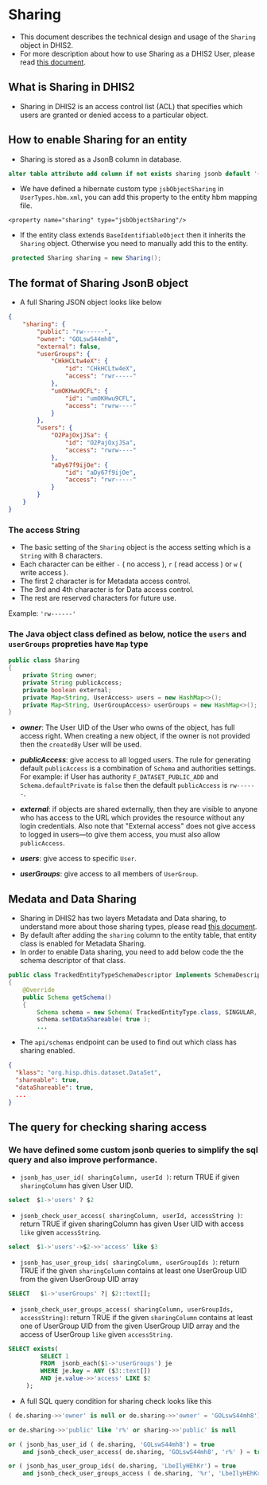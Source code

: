 # Sharing

- This document describes the  technical design and usage of the `Sharing` object in DHIS2.
- For more description about how to use Sharing as a DHIS2 User, please read [this document](https://docs.dhis2.org/en/use/user-guides/dhis-core-version-238/configuring-the-system/about-sharing-of-objects.html).

## What is Sharing in DHIS2
- Sharing in DHIS2 is an access control list (ACL) that specifies which users are granted or denied access to a particular object.

## How to enable Sharing for an entity
- Sharing is stored as a JsonB column in database.

```sql
alter table attribute add column if not exists sharing jsonb default '{}'::jsonb;
```

- We have defined a hibernate custom type `jsbObjectSharing` in `UserTypes.hbm.xml`, you can add this property to the entity hbm mapping file.

```
<property name="sharing" type="jsbObjectSharing"/>
```
- If the entity class extends `BaseIdentifiableObject` then it inherits the `Sharing` object. Otherwise you need to manually add this to the entity.

```java
 protected Sharing sharing = new Sharing();
```

## The format of Sharing JsonB object
- A full Sharing JSON object looks like below

```json
{
    "sharing": {
        "public": "rw------",
        "owner": "GOLswS44mh8",
        "external": false,
        "userGroups": {
            "CHkHCLtw4eX": {
                "id": "CHkHCLtw4eX",
                "access": "rwr-----"
            },
            "umOKHwu9CFL": {
                "id": "umOKHwu9CFL",
                "access": "rwrw----"
            }
        },
        "users": {
            "O2PajOxjJSa": {
                "id": "O2PajOxjJSa",
                "access": "rwrw----"
            },
            "aDy67f9ijOe": {
                "id": "aDy67f9ijOe",
                "access": "rwr-----"
            }
        }
    }
}
```

### The access String
- The basic setting of the `Sharing` object is the access setting which is a `String` with 8 characters.
- Each character can be either `-` ( no access ), `r` ( read access ) or `w` ( write access ).
- The first 2 character is for Metadata access control.
- The 3rd and 4th character is for Data access control.
- The rest are reserved characters for future use.

Example: `'rw------'`

### The Java object class defined as below, notice the `users` and `userGroups` propreties have `Map` type

```java
public class Sharing
{
    private String owner;
    private String publicAccess;
    private boolean external;
    private Map<String, UserAccess> users = new HashMap<>();
    private Map<String, UserGroupAccess> userGroups = new HashMap<>();
}
```
- ***owner***: The User UID of the User who owns of the object, has full access right. When creating a new object, if the owner is not provided then the `createdBy` User will be used.

- ***publicAccess***: give access to all logged users. The rule for generating default `publicAccess` is a combination of `Schema` and authorities settings. For example: if User has authority `F_DATASET_PUBLIC_ADD` and `Schema.defaultPrivate` is `false` then the default `publicAccess` is `rw------`.

- ***external***: if objects are shared externally, then they are visible to anyone who has access to the URL which provides the resource without any login credentials. Also note that "External access" does not give access to logged in users—to give them access, you must also allow `publicAccess`.

- ***users***: give access to specific `User`.

- ***userGroups***: give access to all members of `UserGroup`.

## Medata and Data Sharing
- Sharing in DHIS2 has two layers Metadata and Data sharing, to understand more about those sharing types, please read [this document](https://docs.dhis2.org/en/use/user-guides/dhis-core-version-238/configuring-the-system/about-sharing-of-objects.html).
- By default after adding the `sharing` column to the entity table, that entity class is enabled for Metadata Sharing.
- In order to enable Data sharing, you need to add below code the the schema descriptor of that class.
```java
public class TrackedEntityTypeSchemaDescriptor implements SchemaDescriptor
{
    @Override
    public Schema getSchema()
    {
        Schema schema = new Schema( TrackedEntityType.class, SINGULAR, PLURAL );
        schema.setDataShareable( true );
        ...
```
- The `api/schemas` endpoint can be used to find out which class has sharing enabled.

```json
{
  "klass": "org.hisp.dhis.dataset.DataSet",
  "shareable": true,
  "dataShareable": true,
  ...
}
```
## The query for checking sharing access

### We have defined some custom jsonb queries to simplify the sql query and also improve performance.

  -  `jsonb_has_user_id( sharingColumn, userId )`: return TRUE if given `sharingColumn` has given User UID.
```sql
select  $1->'users' ? $2
```
  -  `jsonb_check_user_access( sharingColumn, userId, accessString )`: return TRUE if given sharingColumn has given User UID with access `like` given `accessString`. 
```sql
select  $1->'users'->$2->>'access' like $3
```
  -  `jsonb_has_user_group_ids( sharingColumn, userGroupIds )`: return TRUE if the given `sharingColumn` contains at least one UserGroup UID from the given UserGroup UID array
```sql
SELECT   $1->'userGroups' ?| $2::text[];
```
  -  `jsonb_check_user_groups_access( sharingColumn, userGroupIds, accessString)`: return TRUE if the given `sharingColumn` contains at least one of UserGroup UID from the given UserGroup UID array and the access of UserGroup `like` given `accessString`.
```sql
SELECT exists(
         SELECT 1
         FROM  jsonb_each($1->'userGroups') je
         WHERE je.key = ANY ($3::text[])
         AND je.value->>'access' LIKE $2
     );
```


- A full SQL query condition for sharing check looks like this

```sql
( de.sharing->>'owner' is null or de.sharing->>'owner' = 'GOLswS44mh8') 

or de.sharing->>'public' like 'r%' or sharing->>'public' is null 

or ( jsonb_has_user_id ( de.sharing, 'GOLswS44mh8') = true 
    and jsonb_check_user_access( de.sharing, 'GOLswS44mh8', 'r%' ) = true ) 

or ( jsonb_has_user_group_ids( de.sharing, 'LbeIlyHEhKr') = true 
    and jsonb_check_user_groups_access ( de.sharing, '%r', 'LbeIlyHEhKr') = true )
```

